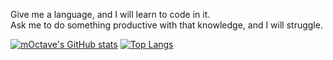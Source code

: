 Give me a language, and I will learn to code in it.  
Ask me to do something productive with that knowledge, and I will struggle.  

[![mOctave's GitHub stats](https://github-readme-stats.vercel.app/api?username=mOctave&show_icons=true)](https://github.com/anuraghazra/github-readme-stats)
[![Top Langs](https://github-readme-stats.vercel.app/api/top-langs/?username=mOctave&show_private=true&layout=compact&langs_count=10)](https://github.com/anuraghazra/github-readme-stats)
